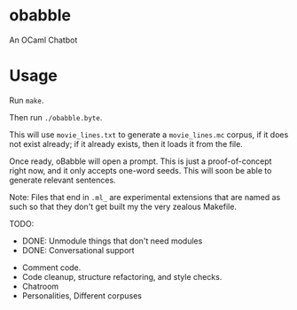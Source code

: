 # obabble
An OCaml Chatbot

Usage
=====

Run `make`.

Then run `./obabble.byte`.

This will use `movie_lines.txt` to generate a `movie_lines.mc` corpus, if it does not exist already; if it already exists, then it loads it from the file.

Once ready, oBabble will open a prompt. This is just a proof-of-concept right now, and it only accepts one-word seeds. This will soon be able to generate relevant sentences.

Note: Files that end in `.ml_` are experimental extensions that are named as such so that they don't get built my the very zealous Makefile.

TODO:
+ DONE: Unmodule things that don't need modules
+ DONE: Conversational support
* Comment code.
* Code cleanup, structure refactoring, and style checks.
* Chatroom
* Personalities, Different corpuses
